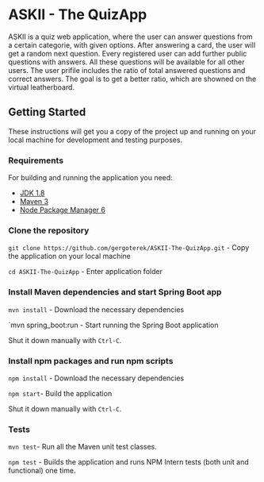 # ASKII - The QuizApp

ASKII is a quiz web application, where the user can answer questions from a certain categorie, with given options. After answering a card, the user will get a random next question. Every registered user can add further public questions with answers. All these questions will be available for all other users. The user prifile includes the ratio of total answered questions and correct answers. The goal is to get a better ratio, which are showned on the virtual leatherboard.


## Getting Started

These instructions will get you a copy of the project up and running on your local machine for development and testing purposes.

### Requirements

For building and running the application you need:

- [JDK 1.8](http://www.oracle.com/technetwork/java/javase/downloads/jdk8-downloads-2133151.html)
- [Maven 3](https://maven.apache.org)
- [Node Package Manager 6](https://nodejs.org)


### Clone the repository

`git clone https://github.com/gergoterek/ASKII-The-QuizApp.git` - Copy the application on your local machine

`cd ASKII-The-QuizApp` - Enter application folder



### Install Maven dependencies and start Spring Boot app
`mvn install` - Download the necessary dependencies

`mvn spring_boot:run - Start running the Spring Boot application

Shut it down manually with `Ctrl-C`.


### Install npm packages and run npm scripts
`npm install` - Download the necessary dependencies

`npm start`- Build the application

Shut it down manually with `Ctrl-C`.


### Tests
`mvn test`- Run all the Maven unit test classes.

`npm test` - Builds the application and runs NPM Intern tests (both unit and functional) one time.


